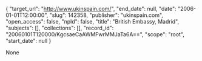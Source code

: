 {
  "target_url": "http://www.ukinspain.com/", 
  "end_date": null, 
  "date": "2006-01-01T12:00:00", 
  "slug": 142358, 
  "publisher": "ukinspain.com", 
  "open_access": false, 
  "npld": false, 
  "title": "British Embassy, Madrid", 
  "subjects": [], 
  "collections": [], 
  "record_id": "20060101T120000/KgcsaeCaAWMFwrMMJaTa6A==", 
  "scope": "root", 
  "start_date": null
}

None